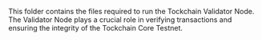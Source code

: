 This folder contains the files required to run the Tockchain Validator Node. The Validator Node plays a crucial role in verifying transactions and ensuring the integrity of the Tockchain Core Testnet.
